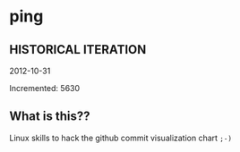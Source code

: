 # ping

## HISTORICAL ITERATION
2012-10-31

Incremented: 5630

## What is this?? 
Linux skills to hack the github commit visualization chart `;-)`
